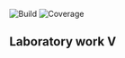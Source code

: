 ![Build](https://github.com/ka1te6/lab05/actions/workflows/build.yml/badge.svg)
![Coverage](https://coveralls.io/repos/github/ka1te6/lab05_hw/badge.svg?branch=master)
## Laboratory work V

